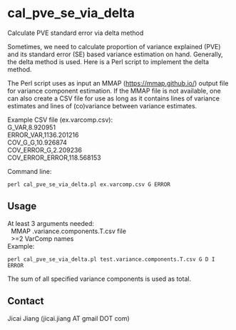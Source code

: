 # cal_pve_se_via_delta
Calculate PVE standard error via delta method

Sometimes, we need to calculate proportion of variance explained (PVE) and its standard error (SE) based variance estimation on hand. Generally, the delta method is used. Here is a Perl script to implement the delta method.

The Perl script uses as input an MMAP (https://mmap.github.io/) output file for variance component estimation. If the MMAP file is not available, one can also create a CSV file for use as long as it contains lines of variance estimates and lines of (co)variance between variance estimates. 

Example CSV file (ex.varcomp.csv):  
G_VAR,8.920951  
ERROR_VAR,1136.201216  
COV_G_G,10.926874  
COV_ERROR_G,2.209236  
COV_ERROR_ERROR,118.568153  

Command line:  
```
perl cal_pve_se_via_delta.pl ex.varcomp.csv G ERROR
```

## Usage  
At least 3 arguments needed:  
&nbsp;&nbsp;MMAP .variance.components.T.csv file  
&nbsp;&nbsp;>=2 VarComp names  
Example: 
```
perl cal_pve_se_via_delta.pl test.variance.components.T.csv G D I ERROR
```

The sum of all specified variance components is used as total. 

## Contact
Jicai Jiang (jicai.jiang AT gmail DOT com)
